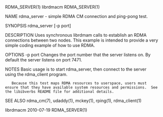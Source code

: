 RDMA_SERVER(1)                                                                                    librdmacm                                                                                    RDMA_SERVER(1)



NAME
       rdma_server - simple RDMA CM connection and ping-pong test.

SYNOPSIS
       rdma_server [-p port]

DESCRIPTION
       Uses synchronous librdmam calls to establish an RDMA connections between two nodes.  This example is intended to provide a very simple coding example of how to use RDMA.

OPTIONS
       -p port
              Changes the port number that the server listens on.  By default the server listens on port 7471.

NOTES
       Basic usage is to start rdma_server, then connect to the server using the rdma_client program.

       Because this test maps RDMA resources to userspace, users must ensure that they have available system resources and permissions.  See the libibverbs README file for additional details.

SEE ALSO
       rdma_cm(7), udaddy(1), mckey(1), rping(1), rdma_client(1)



librdmacm                                                                                         2010-07-19                                                                                   RDMA_SERVER(1)
